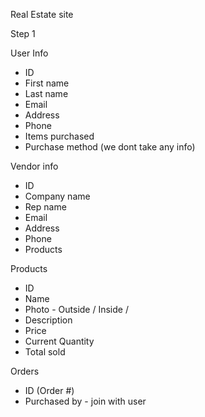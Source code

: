 Real Estate site

Step 1

User Info
- ID
- First name
- Last name
- Email
- Address
- Phone
- Items purchased
- Purchase method (we dont take any info)

Vendor info
- ID
- Company name
- Rep name
- Email
- Address
- Phone
- Products

Products
- ID
- Name
- Photo - Outside / Inside / 
- Description
- Price 
- Current Quantity 
- Total sold

Orders
- ID (Order #)
- Purchased by - join with user

